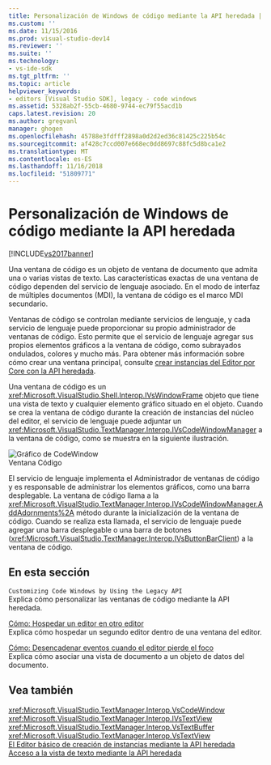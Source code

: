 ```yaml
---
title: Personalización de Windows de código mediante la API heredada | Microsoft Docs
ms.custom: ''
ms.date: 11/15/2016
ms.prod: visual-studio-dev14
ms.reviewer: ''
ms.suite: ''
ms.technology:
- vs-ide-sdk
ms.tgt_pltfrm: ''
ms.topic: article
helpviewer_keywords:
- editors [Visual Studio SDK], legacy - code windows
ms.assetid: 5328ab2f-55cb-4680-9744-ec79f55acd1b
caps.latest.revision: 20
ms.author: gregvanl
manager: ghogen
ms.openlocfilehash: 45788e3fdfff2898a0d2d2ed36c81425c225b54c
ms.sourcegitcommit: af428c7ccd007e668ec0dd8697c88fc5d8bca1e2
ms.translationtype: MT
ms.contentlocale: es-ES
ms.lasthandoff: 11/16/2018
ms.locfileid: "51809771"
---
```

# <a name="customizing-code-windows-by-using-the-legacy-api"></a>Personalización de Windows de código mediante la API heredada
[!INCLUDE[vs2017banner](../includes/vs2017banner.md)]

Una ventana de código es un objeto de ventana de documento que admita una o varias vistas de texto. Las características exactas de una ventana de código dependen del servicio de lenguaje asociado. En el modo de interfaz de múltiples documentos (MDI), la ventana de código es el marco MDI secundario.  
  
 Ventanas de código se controlan mediante servicios de lenguaje, y cada servicio de lenguaje puede proporcionar su propio administrador de ventanas de código. Esto permite que el servicio de lenguaje agregar sus propios elementos gráficos a la ventana de código, como subrayados ondulados, colores y mucho más. Para obtener más información sobre cómo crear una ventana principal, consulte [crear instancias del Editor por Core con la API heredada](../extensibility/instantiating-the-core-editor-by-using-the-legacy-api.md).  
  
 Una ventana de código es un <xref:Microsoft.VisualStudio.Shell.Interop.IVsWindowFrame> objeto que tiene una vista de texto y cualquier elemento gráfico situado en el objeto. Cuando se crea la ventana de código durante la creación de instancias del núcleo del editor, el servicio de lenguaje puede adjuntar un <xref:Microsoft.VisualStudio.TextManager.Interop.IVsCodeWindowManager> a la ventana de código, como se muestra en la siguiente ilustración.  
  
 ![Gráfico de CodeWindow](../extensibility/media/vscodewindow.gif "objeto vscodewindow")  
Ventana Código  
  
 El servicio de lenguaje implementa el Administrador de ventanas de código y es responsable de administrar los elementos gráficos, como una barra desplegable. La ventana de código llama a la <xref:Microsoft.VisualStudio.TextManager.Interop.IVsCodeWindowManager.AddAdornments%2A> método durante la inicialización de la ventana de código. Cuando se realiza esta llamada, el servicio de lenguaje puede agregar una barra desplegable o una barra de botones (<xref:Microsoft.VisualStudio.TextManager.Interop.IVsButtonBarClient>) a la ventana de código.  
  
## <a name="in-this-section"></a>En esta sección  
 `Customizing Code Windows by Using the Legacy API`  
 Explica cómo personalizar las ventanas de código mediante la API heredada.  
  
 [Cómo: Hospedar un editor en otro editor](../extensibility/how-to-host-an-editor-in-another-editor.md)  
 Explica cómo hospedar un segundo editor dentro de una ventana del editor.  
  
 [Cómo: Desencadenar eventos cuando el editor pierde el foco](../extensibility/how-to-fire-events-when-the-editor-loses-focus.md)  
 Explica cómo asociar una vista de documento a un objeto de datos del documento.  
  
## <a name="see-also"></a>Vea también  
 <xref:Microsoft.VisualStudio.TextManager.Interop.VsCodeWindow>   
 <xref:Microsoft.VisualStudio.TextManager.Interop.IVsTextView>   
 <xref:Microsoft.VisualStudio.TextManager.Interop.VsTextBuffer>   
 <xref:Microsoft.VisualStudio.TextManager.Interop.VsTextView>   
 [El Editor básico de creación de instancias mediante la API heredada](../extensibility/instantiating-the-core-editor-by-using-the-legacy-api.md)   
 [Acceso a la vista de texto mediante la API heredada](../extensibility/accessing-thetext-view-by-using-the-legacy-api.md)

